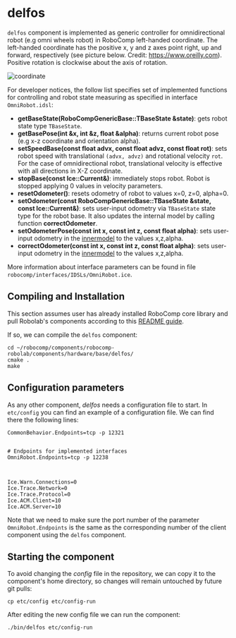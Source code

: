 # delfos

`delfos` component is implemented as generic controller for omnidirectional robot (e.g omni wheels robot) in RoboComp left-handed coordinate. The left-handed coordinate has the positive x, y and z axes point right, up and forward, respectively (see picture below. Credit: https://www.oreilly.com). Positive rotation is clockwise about the axis of rotation.

![coordinate](https://www.oreilly.com/library/view/learn-arcore-/9781788830409/assets/a465e4c5-b6ca-4006-a40e-1aa9ad2ebc5d.png)

For developer notices, the follow list specifies set of implemented functions for controlling and robot state measuring as specified in interface `OmniRobot.idsl`:

- **getBaseState(RoboCompGenericBase::TBaseState  &state)**: gets robot state type `TBaseState`.
- **getBasePose(int  &x,  int  &z,  float  &alpha)**: returns current robot pose (e.g x-z coordinate and orientation alpha).
- **setSpeedBase(const float  advx, const float advz, const float  rot)**: sets robot speed with translational `(advx, advz)` and rotational velocity `rot`. For the case of omnidirectional robot, translational velocity is effective with all directions in X-Z coordinate.  
- **stopBase(const Ice::Current&)**: immediately stops robot. Robot is stopped applying 0 values in velocity parameters.
- **resetOdometer()**: resets odometry of robot to values x=0, z=0, alpha=0.
- **setOdometer(const RoboCompGenericBase::TBaseState  &state, const Ice::Current&)**: sets user-input odometry via `TBaseState` state type for the robot base. It also updates the internal model by calling function **correctOdometer**.
- **setOdometerPose(const int  x, const int  z, const float  alpha)**: sets user-input odometry in the [innermodel](https://github.com/robocomp/robocomp/blob/stable/doc/innermodel.md) to the values x,z,alpha.
- **correctOdometer(const int  x, const int  z, const float  alpha)**: sets user-input odometry in the [innermodel](https://github.com/robocomp/robocomp/blob/stable/doc/innermodel.md) to the values x,z,alpha.

More information about interface parameters can be found in file `robocomp/interfaces/IDSLs/OmniRobot.ice`.

## Compiling and Installation

This section assumes user has already installed RoboComp core library and pull Robolab's components according to this [README guide](https://github.com/robocomp/robocomp).

If so, we can compile the `delfos` component:
```
cd ~/robocomp/components/robocomp-robolab/components/hardware/base/delfos/
cmake .
make
```

## Configuration parameters
As any other component, *delfos*
needs a configuration file to start. In `etc/config` you can find an example of a configuration file. We can find there the following lines:

```
CommonBehavior.Endpoints=tcp -p 12321


# Endpoints for implemented interfaces
OmniRobot.Endpoints=tcp -p 12238



Ice.Warn.Connections=0
Ice.Trace.Network=0
Ice.Trace.Protocol=0
Ice.ACM.Client=10
Ice.ACM.Server=10
```

Note that we need to make sure the port number of the parameter `OmniRobot.Endpoints` is the same as the corresponding number of the client component using the `delfos` component.

## Starting the component
To avoid changing the *config* file in the repository, we can copy it to the component's home directory, so changes will remain untouched by future git pulls:

```
cp etc/config etc/config-run
```

After editing the new config file we can run the component:

```
./bin/delfos etc/config-run
```
